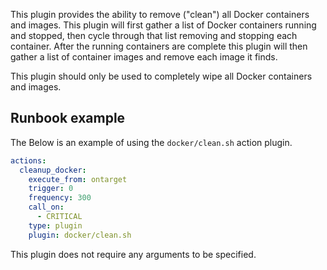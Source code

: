 This plugin provides the ability to remove ("clean") all Docker containers and images. This plugin will first gather a list of Docker containers running and stopped, then cycle through that list removing and stopping each container. After the running containers are complete this plugin will then gather a list of container images and remove each image it finds.

This plugin should only be used to completely wipe all Docker containers and images.

## Runbook example

The Below is an example of using the `docker/clean.sh` action plugin.

```yaml
actions:
  cleanup_docker:
    execute_from: ontarget
    trigger: 0
    frequency: 300
    call_on:
      - CRITICAL
    type: plugin
    plugin: docker/clean.sh
```

This plugin does not require any arguments to be specified.
